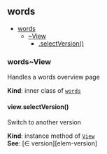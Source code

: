 <a name="module_words"></a>

## words

* [words](#module_words)
    * [~View](#module_words..View)
        * [.selectVersion()](#module_words..View+selectVersion)

<a name="module_words..View"></a>

### words~View
Handles a words overview page

**Kind**: inner class of [<code>words</code>](#module_words)  
<a name="module_words..View+selectVersion"></a>

#### view.selectVersion()
Switch to another version

**Kind**: instance method of [<code>View</code>](#module_words..View)  
**See**: [∈ version][elem-version]  
